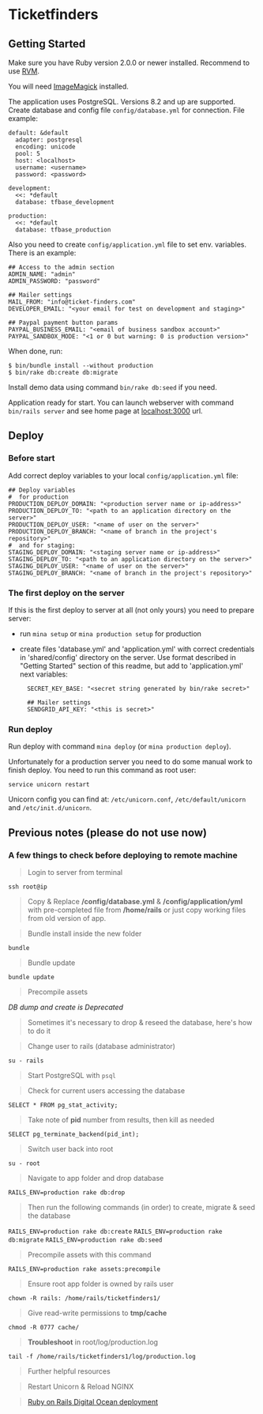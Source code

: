 Ticketfinders
=============

Getting Started
---------------

Make sure you have Ruby version 2.0.0 or newer installed.
Recommend to use [RVM](https://rvm.io/).

You will need [ImageMagick](https://www.imagemagick.org/) installed.

The application uses PostgreSQL. Versions 8.2 and up are supported.
Create database and config file `config/database.yml` for connection.
File example:

    default: &default
      adapter: postgresql
      encoding: unicode
      pool: 5
      host: <localhost>
      username: <username>
      password: <password>

    development:
      <<: *default
      database: tfbase_development

    production:
      <<: *default
      database: tfbase_production

Also you need to create `config/application.yml` file to set env. variables.
There is an example:

    ## Access to the admin section
    ADMIN_NAME: "admin"
    ADMIN_PASSWORD: "password"

    ## Mailer settings
    MAIL_FROM: "info@ticket-finders.com"
    DEVELOPER_EMAIL: "<your email for test on development and staging>"

    ## Paypal payment button params
    PAYPAL_BUSINESS_EMAIL: "<email of business sandbox account>"
    PAYPAL_SANDBOX_MODE: "<1 or 0 but warning: 0 is production version>"

When done, run:

    $ bin/bundle install --without production
    $ bin/rake db:create db:migrate

Install demo data using command `bin/rake db:seed` if you need.

Application ready for start. You can launch webserver with
command `bin/rails server` and see home page
at [localhost:3000](http://localhost:3000/) url.


Deploy
------

### Before start

Add correct deploy variables to your local `config/application.yml` file:

    ## Deploy variables
    #  for production
    PRODUCTION_DEPLOY_DOMAIN: "<production server name or ip-address>"
    PRODUCTION_DEPLOY_TO: "<path to an application directory on the server>"
    PRODUCTION_DEPLOY_USER: "<name of user on the server>"
    PRODUCTION_DEPLOY_BRANCH: "<name of branch in the project's repository>"
    #  and for staging:
    STAGING_DEPLOY_DOMAIN: "<staging server name or ip-address>"
    STAGING_DEPLOY_TO: "<path to an application directory on the server>"
    STAGING_DEPLOY_USER: "<name of user on the server>"
    STAGING_DEPLOY_BRANCH: "<name of branch in the project's repository>"


### The first deploy on the server

If this is the first deploy to server at all (not only yours) you need to
prepare server:

* run `mina setup` or `mina production setup` for production

* create files 'database.yml' and 'application.yml' with correct credentials
  in 'shared/config' directory on the server. Use format described
  in "Getting Started" section of this readme, but add to 'application.yml'
  next variables:

        SECRET_KEY_BASE: "<secret string generated by bin/rake secret>"

        ## Mailer settings
        SENDGRID_API_KEY: "<this is secret>"

### Run deploy

Run deploy with command `mina deploy` (or `mina production deploy`).

Unfortunately for a production server you need to do some manual work to finish
deploy. You need to run this command as root user:

    service unicorn restart

Unicorn config you can find at: `/etc/unicorn.conf`, `/etc/default/unicorn`
and `/etc/init.d/unicorn`.


Previous notes (please do not use now)
--------------------------------------

### A few things to check before deploying to remote machine

> Login to server from terminal

`ssh root@ip`

> Copy & Replace **/config/database.yml** & **/config/application/yml** with pre-completed file from **/home/rails** or just copy working files from old version of app.

<!-- -->
> Bundle install inside the new folder

`bundle`

> Bundle update

`bundle update`

> Precompile assets

*DB dump and create is Deprecated*

> Sometimes it's necessary to drop & reseed the database, here's how to do it

> Change user to rails (database administrator)

`su - rails`

> Start PostgreSQL with `psql`

<!-- -->
> Check for current users accessing the database

`SELECT * FROM pg_stat_activity;`

> Take note of **pid** number from results, then kill as needed

`SELECT pg_terminate_backend(pid_int);`

> Switch user back into root

`su - root`

> Navigate to app folder and drop database

`RAILS_ENV=production rake db:drop`

> Then run the following commands (in order) to create, migrate & seed the database

`RAILS_ENV=production rake db:create`
`RAILS_ENV=production rake db:migrate`
`RAILS_ENV=production rake db:seed`

> Precompile assets with this command

`RAILS_ENV=production rake assets:precompile`

> Ensure root app folder is owned by rails user

`chown -R rails: /home/rails/ticketfinders1/`

<!-- -->
> Give read-write permissions to **tmp/cache**

`chmod -R 0777 cache/`

<!-- -->
> **Troubleshoot** in root/log/production.log

`tail -f /home/rails/ticketfinders1/log/production.log`

> Further helpful resources

<!-- -->
> Restart Unicorn & Reload NGINX

<!-- -->
>[Ruby on Rails Digital Ocean deployment](https://www.digitalocean.com/community/tutorials/how-to-use-the-ruby-on-rails-one-click-application-on-digitalocean "Title")
